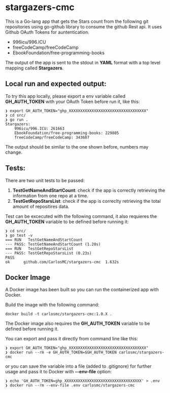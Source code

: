 # stargazers-cmc

This is a Go-lang app that gets the Stars count from the following git repositories using go-github library to consume the github Rest api.
It uses Github OAuth Tokens for auntentication.

- 996icu/996.ICU
- freeCodeCamp/freeCodeCamp
- EbookFoundation/free-programming-books

The output of the app is sent to the stdout in **YAML** format with a top level mapping called **Stargazers**.


## Local run and expected output:

To try this app locally, please export a env variable called **GH_AUTH_TOKEN** with your OAuth Token before run it, like this:

```
❯ export GH_AUTH_TOKEN="ghp_XXXXXXXXXXXXXXXXXXXXXXXXXXXXXXXXXX"
❯ cd src/
❯ go run .
Stargazers:
    996icu/996.ICU: 261663
    EbookFoundation/free-programming-books: 229805
    freeCodeCamp/freeCodeCamp: 343607
```

The output should be similar to the one shown before, numbers may change.


## Tests:

There are two unit tests to be passed:

1. **TestGetNameAndStartCount**: check if the app is correctly retrieving the information from one repo at a time.
2. **TestGetRepoStarsList**: check if the app is correclty retrieving the total amount of repositires data.


Test can be excecuted with the following command, it also requieres the **GH_AUTH_TOKEN** variable to be defined before running it:

```
❯ cd src/
❯ go test -v
=== RUN   TestGetNameAndStartCount
--- PASS: TestGetNameAndStartCount (1.20s)
=== RUN   TestGetRepoStarsList
--- PASS: TestGetRepoStarsList (0.23s)
PASS
ok  	github.com/CarlosMC/stargazers-cmc	1.632s
```


## Docker Image

A Docker image has been built so you can run the containerized app with Docker.

Build the image with the following command:

```
docker build -t carlosmc/stargazers-cmc:1.0.X .
```

The Docker image also requires the **GH_AUTH_TOKEN** variable to be defined before running it.

You can export and pass it directly from command line like this:


```
❯ export GH_AUTH_TOKEN="ghp_XXXXXXXXXXXXXXXXXXXXXXXXXXXXXXXXXX"
❯ docker run --rm -e GH_AUTH_TOKEN=$GH_AUTH_TOKEN carlosmc/stargazers-cmc
```

or you can save the variable into a file (added to .gitignore) for further usage and pass it to Docker with **--env-file** option:

```
❯ echo 'GH_AUTH_TOKEN=ghp_XXXXXXXXXXXXXXXXXXXXXXXXXXXXXXXXXX' > .env
❯ docker run --rm --env-file .env carlosmc/stargazers-cmc
```
